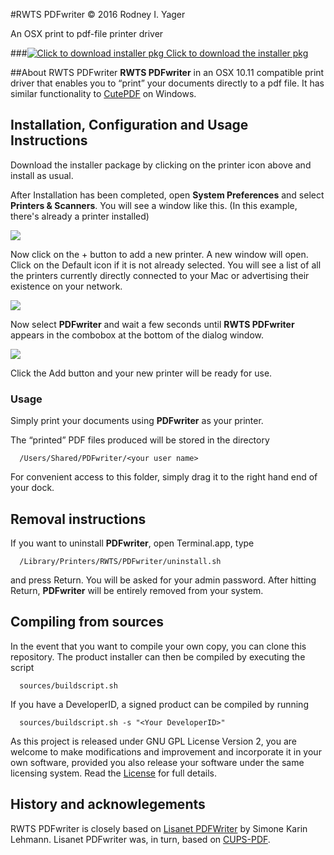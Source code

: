 #RWTS PDFwriter
&copy; 2016 Rodney I. Yager

An OSX print to pdf-file printer driver

###[![](https://raw.githubusercontent.com/rodyager/RWTS-PDFwriter/master/sources/PDFwriter.iconset/icon_256x256.png "Click to download installer pkg") Click to download the installer pkg](https://github.com/rodyager/RWTS-PDFwriter/releases/download/v1.0/RWTS-PDFwriter.pkg)


##About RWTS PDFwriter
**RWTS PDFwriter** in an OSX 10.11 compatible print driver that enables you to “print” your documents directly to a pdf file. It has similar functionality to [CutePDF](http://www.cutepdf.com) on Windows.

## Installation, Configuration and Usage Instructions
Download the installer package by clicking on the printer icon above and install as usual.

After Installation has been completed, open **System Preferences** and select **Printers & Scanners**. You will see a window like this. (In this example, there's already a printer installed)

![](https://raw.githubusercontent.com/rodyager/RWTS-PDFwriter/master/sources/README.rtfd/P%26S1.tiff)

Now click on the + button to add a new printer. 
A new window will open. Click on the Default icon if it is not already selected. You will see a list of all the  printers currently directly connected to your Mac or advertising their existence on your network.

![](https://raw.githubusercontent.com/rodyager/RWTS-PDFwriter/master/sources/README.rtfd/P%26S2.tiff)

Now select **PDFwriter** and wait a few seconds until **RWTS PDFwriter** appears in the combobox at the bottom of the dialog window.

![](https://raw.githubusercontent.com/rodyager/RWTS-PDFwriter/master/sources/README.rtfd/P%26S3.tiff)

Click the Add button and your new printer will be ready for use. 

### Usage

Simply print your documents using **PDFwriter** as your printer. 

The “printed” PDF files produced will be stored in the directory 

`   /Users/Shared/PDFwriter/<your user name>   `

For convenient access to this folder, simply drag it to the right hand end of your dock.

## Removal instructions
If you want to uninstall **PDFwriter**, open Terminal.app, type 

`   /Library/Printers/RWTS/PDFwriter/uninstall.sh   `

and press Return. You will be asked for your admin password. After hitting Return, **PDFwriter** will be entirely removed from your system. 

## Compiling from sources
In the event that you want to compile your own copy, you can clone this repository.  The product installer can then be compiled by executing the script

`   sources/buildscript.sh   `

If you have a DeveloperID, a signed product can be compiled by running 

`   sources/buildscript.sh -s "<Your DeveloperID>"   `

As this project is released under GNU GPL License Version 2, you are welcome to make modifications and improvement and incorporate it in your own software, provided you also release your software under the same licensing system. Read the [License](https://raw.githubusercontent.com/rodyager/RWTS-PDFwriter/master/License) for full details.

## History and acknowlegements
RWTS PDFwriter is closely based on [Lisanet PDFWriter](http://sourceforge.net/projects/pdfwriterformac) by Simone Karin Lehmann. Lisanet PDFwriter was, in turn, based on [CUPS-PDF](http://www.cups-pdf.de).
